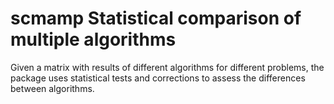 # scmamp Statistical comparison of multiple algorithms
Given a matrix with results of different algorithms for different problems, the package uses statistical tests and corrections to assess the differences between algorithms.
